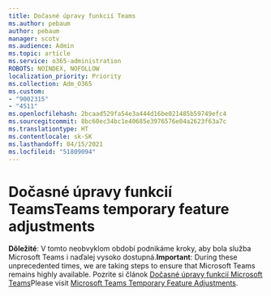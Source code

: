 ```yaml
---
title: Dočasné úpravy funkcií Teams
ms.author: pebaum
author: pebaum
manager: scotv
ms.audience: Admin
ms.topic: article
ms.service: o365-administration
ROBOTS: NOINDEX, NOFOLLOW
localization_priority: Priority
ms.collection: Adm_O365
ms.custom:
- "9002315"
- "4511"
ms.openlocfilehash: 2bcaad529fa54e3a444d16be021485b59749efc4
ms.sourcegitcommit: 8bc60ec34bc1e40685e3976576e04a2623f63a7c
ms.translationtype: HT
ms.contentlocale: sk-SK
ms.lasthandoff: 04/15/2021
ms.locfileid: "51809094"
---
```

# <a name="teams-temporary-feature-adjustments"></a><span data-ttu-id="afcfc-102">Dočasné úpravy funkcií Teams</span><span class="sxs-lookup"><span data-stu-id="afcfc-102">Teams temporary feature adjustments</span></span>

<span data-ttu-id="afcfc-103">**Dôležité**: V tomto neobvyklom období podnikáme kroky, aby bola služba Microsoft Teams i naďalej vysoko dostupná.</span><span class="sxs-lookup"><span data-stu-id="afcfc-103">**Important**: During these unprecedented times, we are taking steps to ensure that Microsoft Teams remains highly available.</span></span> <span data-ttu-id="afcfc-104">Pozrite si článok [Dočasné úpravy funkcií Microsoft Teams](https://admin.microsoft.com/Adminportal/Home?source=applauncher#MessageCenter?id=MC206581)</span><span class="sxs-lookup"><span data-stu-id="afcfc-104">Please visit [Microsoft Teams Temporary Feature Adjustments](https://admin.microsoft.com/Adminportal/Home?source=applauncher#MessageCenter?id=MC206581).</span></span>
